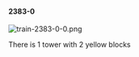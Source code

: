 #### 2383-0
![train-2383-0-0.png](https://github.com/lil-lab/nlvr/raw/master/nlvr/train/images/12/train-2383-0-0.png "train-2383-0-0.png")

There is 1 tower with 2 yellow blocks
